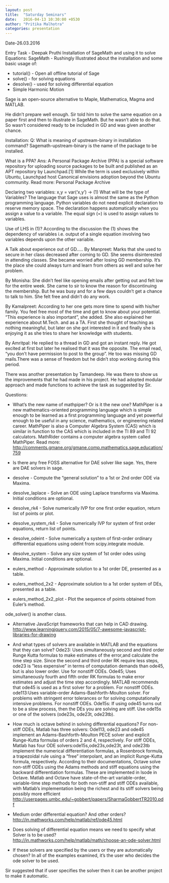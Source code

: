 ```yaml
---
layout: post
title:  "Saturday Seminars"
date:   2016-04-13 10:30:00 +0530
author: "Pritika Malhotra"
categories: presentation
---
```

﻿Date-26.03.2016

Entry Task - Deepak Pruthi
Installation of SageMath and using it to solve Equations:
SageMath - Rushingly Illustrated about the installation and some basic usage of:
* tutorial() - Open all offline tutorial of Sage
* solve() - for solving equations
* desolve() - used for solving differential equation
* Simple Harmonic Motion


Sage is an open-source alternative to Maple, Mathematica, Magma and MATLAB.


He didn’t prepare well enough. Sir told him to solve the same equation on a paper first and then to illustrate in SageMath. But he wasn’t able to do that. So wasn’t considered ready to be included in GD and was given another chance.


Installation:
Q: What is meaning of upstream-binary in installation command?
Sagemath-upstream-binary is the name of the package to be installed.


What is a PPA?
Ans: A Personal Package Archive (PPA) is a special software repository for uploading source packages to be built and published as an APT repository by Launchpad.[1] While the term is used exclusively within Ubuntu, Launchpad host Canonical envisions adoption beyond the Ubuntu community. 
Read more: Personal Package Archive


Declaring two variables: x,y = var(‘x,y’)  → (1)
What will be the type of Variables?
The language that Sage uses is almost the same as the Python programming language. Python variables do not need explicit declaration to reserve memory space. The declaration happens automatically when you assign a value to a variable. The equal sign (=) is used to assign values to variables.


Use of LHS in (1)?
According to the discussion the (1) shows the dependency of variables i.e. output of a single equation involving two variables depends upon the other variable.


A Talk about experience out of GD…..
By Manpreet:
Marks that she used to secure in her class decreased after coming to GD. She seems disinterested in attending classes.
She became worried after losing GD membership. It’s the place she could always turn and learn from others as well and solve her problem.


By Monisha:
She didn’t feel like opening emails after getting out and felt low for the entire week. She came to sir to know the reason for discontinuing the membership. But he was busy and for a few days couldn’t get a chance to talk to him. She felt free and didn’t do any work.


By Kamalpreet:
According to her one gets more time to spend with his/her family. You feel free most of the time and get to know about your potential. “This experience is also important”, she added. She also explained her experience about M.Tech. and as a TA. First she thought of teaching as nothing meaningful, but later on she got interested in it and finally she is enjoying it as she tries to share her knowledge with students.


By Amritpal:
He replied to a thread in GD and got an instant reply. He got excited at first but later he realised that it was the opposite. The email read, “you don’t have permission to post to the group”. He too was missing GD mails.There was a sense of freedom but he didn’t stop working during this period.


There was another presentation by Tamandeep. He was there to show us the improvements that he had made in his project. He had adopted modular approach and made functions to achieve the task as suggested by Sir.


Questions:
* What’s the new name of mathpiper? Or is it the new one?
MathPiper is a new mathematics-oriented programming language which is simple enough to be learned as a first programming language and yet powerful enough to be useful in any science, mathematics, or engineering related career.  MathPiper is also a Computer Algebra System (CAS) which is similar in function to the CAS which is included in the TI 89 and TI 92 calculators.
MathRider contains a computer algebra system called MathPiper.
Read more: http://comments.gmane.org/gmane.comp.mathematics.sage.education/759


* Is there any free FOSS alternative for DAE solver like sage.
Yes, there are DAE solvers in sage.
* desolve - Compute the “general solution” to a 1st or 2nd order ODE via Maxima.
* desolve_laplace - Solve an ODE using Laplace transforms via Maxima. Initial conditions are optional.
* desolve_rk4 - Solve numerically IVP for one first order equation, return list of points or plot.
* desolve_system_rk4 - Solve numerically IVP for system of first order equations, return list of points.
* desolve_odeint - Solve numerically a system of first-order ordinary differential equations using odeint from scipy.integrate module.
* desolve_system - Solve any size system of 1st order odes using Maxima. Initial conditions are optional.
* eulers_method - Approximate solution to a 1st order DE, presented as a table.
* eulers_method_2x2 - Approximate solution to a 1st order system of DEs, presented as a table.
* eulers_method_2x2_plot - Plot the sequence of points obtained from Euler’s method.


ode_solver() is another class.


* Alternative JavaScript frameworks that can help in CAD drawing.
http://www.learningjquery.com/2015/05/7-awesome-javascript-libraries-for-drawing


* And what types of solvers are available in MATLAB and the equations that they can solve?
Ode23: Uses simultaneously second and third order Runge Kutta formulas to make estimates of the error,and calculate the time step size. Since the second and third order RK require less steps, ode23 is ”less expensive” in terms of computation demands than ode45, but is also lower order. Use for nonstiff ODEs.
Ode45; Uses simultaneously fourth and fifth order RK formulas to make error estimates and adjust the time step accordingly. MATLAB recommends that ode45 is used as a first solver for a problem. For nonstiff ODEs.
ode113:Uses variable-order Adams-Bashforth-Moulton solver. For problems with stringent error tolerances or for solving computationally intensive problems. For nonstiff ODEs.
Ode15s: If using ode45 turns out to be a slow process, then the DEs you are solving are stiff. Use ode15s or one of the solvers (ode23s, ode23t, ode23tb).


* How much is octave behind in solving differential equations?
For non-stiff ODEs, Matlab has three solvers:
Ode113, ode23 and ode45 implement an Adams-Bashforth-Moulton PECE solver and explicit Runge-Kutta 
formulas of orders 2 and 4, respectively.
For stiff ODEs, Matlab has four ODE solvers:ode15s,ode23s,ode23t, and ode23tb implement
the numerical differentiation formulas, a Rosenbrock formula, a trapezoidal rule using a “free”
interpolant, and an implicit Runge-Kutta formula, respectively.
According to their documentations, Octave solve non-stiff ODEs using the Adams methods and stiff equations using the backward differentiation formulas. These are implemented in lsode in Octave. Matlab and Octave have state-of-the-art variable-order, variable-time step methods for both non-stiff and stiff ODEs available, with Matlab’s implementation being the richest and its stiff solvers being possibly more efficient
http://userpages.umbc.edu/~gobbert/papers/SharmaGobbertTR2010.pdf




* Medium order differential equation? And other orders?
http://in.mathworks.com/help/matlab/ref/ode45.html


* Does solving of differential equation means we need to specify what Solver is to be used?
http://in.mathworks.com/help/matlab/math/choose-an-ode-solver.html
 
* If these solvers are specified by the users or they are automatically chosen?
In all of the examples examined, it’s the user who decides the ode solver to be used. 


Sir suggested that if user specifies the solver then it can be another project to make it automatic.
